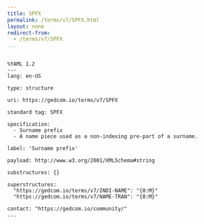 ```yaml
---
title: SPFX
permalink: /terms/v7/SPFX.html
layout: none
redirect-from:
  - /terms/v7/SPFX
...
```


```

%YAML 1.2
---
lang: en-US

type: structure

uri: https://gedcom.io/terms/v7/SPFX

standard tag: SPFX

specification:
  - Surname prefix
  - A name piece used as a non-indexing pre-part of a surname.

label: 'Surname prefix'

payload: http://www.w3.org/2001/XMLSchema#string

substructures: {}

superstructures:
  "https://gedcom.io/terms/v7/INDI-NAME": "{0:M}"
  "https://gedcom.io/terms/v7/NAME-TRAN": "{0:M}"

contact: "https://gedcom.io/community/"
...

```
